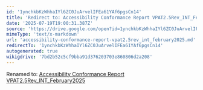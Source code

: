 ```yaml
---
id: '1ynchkbKzWhhaIYl6ZC0JuArvelIFEa61YAf6pgsCn14'
title: 'Redirect to: Accessibility Conformance Report VPAT2.5Rev_INT_February2025'
date: '2025-07-19T19:00:31.387Z'
source: 'https://drive.google.com/open?id=1ynchkbKzWhhaIYl6ZC0JuArvelIFEa61YAf6pgsCn14'
mimeType: 'text/x-markdown'
url: 'accessibility-conformance-report-vpat2.5rev_int_february2025.md'
redirectTo: '1ynchkbKzWhhaIYl6ZC0JuArvelIFEa61YAf6pgsCn14'
autogenerated: true
wikigdrive: '7bd2b52c5cf9bba91d376203703e860806d2a208'
---
```

Renamed to: [Accessibility Conformance Report VPAT2.5Rev_INT_February2025](accessibility-conformance-report-vpat2.5rev_int_february2025.md)
